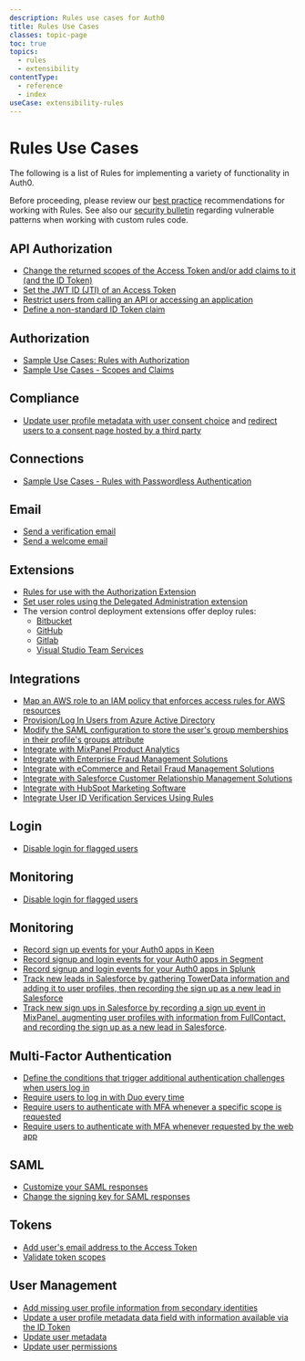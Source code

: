 ```yaml
---
description: Rules use cases for Auth0
title: Rules Use Cases
classes: topic-page
toc: true
topics:
  - rules
  - extensibility
contentType:
  - reference
  - index
useCase: extensibility-rules
---
```


<div class="topic-page-header">
  <div data-name="example" class="topic-page-badge"></div>
  <h1>Rules Use Cases</h1>
  <p>The following is a list of Rules for implementing a variety of functionality in Auth0.</p>
  <p>Before proceeding, please review our <a href="/best-practices/rules">best practice</a> recommendations for working with Rules. See also our <a href="/security/bulletins/2019-01-10_rules">security bulletin</a> regarding vulnerable patterns when working with custom rules code.</p>
</div>

<h2>API Authorization</h2>

<ul class="topic-links">
    <li>
        <i class="icon icon-budicon-715"></i><a href="/flows/guides/auth-code/includes/sample-use-cases-call-api#customize-tokens">Change the returned scopes of the Access Token and/or add claims to it (and the ID Token)</a>
    </li>
    <li>
        <i class="icon icon-budicon-715"></i><a href="/api-auth/blacklists-vs-grants#blacklists">Set the JWT ID (JTI) of an Access Token</a>
    </li>
    <li>
        <i class="icon icon-budicon-715"></i><a href="/api-auth/restrict-access-api">Restrict users from calling an API or accessing an application</a>
    </li>
    <li>
        <i class="icon icon-budicon-715"></i><a href="/api-auth/tutorials/adoption/scope-custom-claims#custom-claims">Define a non-standard ID Token claim</a>
    </li>
</ul>

<h2>Authorization</h2>

<ul class="topic-links">
    <li>
        <i class="icon icon-budicon-715"></i><a href="/authorization/concepts/sample-use-cases-rules">Sample Use Cases: Rules with Authorization</a>
    </li>
    <li>
        <i class="icon icon-budicon-715"></i><a href="/scopes/current/sample-use-cases">Sample Use Cases - Scopes and Claims</a>
    </li>
</ul>

<h2>Compliance</h2>

<ul class="topic-links">
    <li>
        <i class="icon icon-budicon-715"></i><a href="/compliance/gdpr/features-aiding-compliance/user-consent/track-consent-with-lock#option-1-display-terms-conditions-link">Update user profile metadata with user consent choice</a> and <a href="/compliance/gdpr/features-aiding-compliance/user-consent/track-consent-with-lock#option-3-redirect-to-another-page">redirect users to a consent page hosted by a third party</a>
    </li>
</ul>

<h2>Connections</h2>

<ul class="topic-links">
    <li>
        <i class="icon icon-budicon-715"></i><a href="/connections/passwordless/concepts/sample-use-cases-rules">Sample Use Cases - Rules with Passwordless Authentication</a>
    </li>
</ul>

<h2>Email</h2>

<ul class="topic-links">
    <li>
        <i class="icon icon-budicon-715"></i><a href="/email/custom#verification-email">Send a verification email</a>
    </li>
    <li>
        <i class="icon icon-budicon-715"></i><a href="/email/custom#welcome-email">Send a welcome email</a>
    </li>
</ul>

<h2>Extensions</h2>

<ul class="topic-links">
    <li>
        <i class="icon icon-budicon-715"></i><a href="/extensions/authorization-extension/v2/rules">Rules for use with the Authorization Extension</a>
    </li>
    <li>
        <i class="icon icon-budicon-715"></i><a href="/extensions/delegated-admin/v3#set-user-roles-via-rules">Set user roles using the Delegated Administration extension</a>
    </li>
    <li>
        <i class="icon icon-budicon-715"></i> The version control deployment extensions offer deploy rules:
        <ul>
            <li>
                <i class="icon icon-budicon-695"></i><a href="/extensions/bitbucket-deploy#deploy-rules">Bitbucket</a>
            </li>
            <li>
                <i class="icon icon-budicon-695"></i><a href="/extensions/github-deploy#deploy-rules">GitHub</a>
            </li>
            <li>
                <i class="icon icon-budicon-695"></i><a href="/extensions/gitlab-deploy#deploy-rules">Gitlab</a>
            </li>
            <li>
                <i class="icon icon-budicon-695"></i><a href="/extensions/visual-studio-team-services-deploy#deploy-rules">Visual Studio Team Services</a>
            </li>
        </ul>
    </li>
</ul>

<h2>Integrations</h2>

<ul class="topic-links">
    <li>
        <i class="icon icon-budicon-715"></i><a href="/integrations/aws/sso#map-the-aws-role-to-a-user"> Map an AWS role to an IAM policy that enforces access rules for AWS resources</a>
    </li>
    <li>
        <i class="icon icon-budicon-715"></i><a href="/integrations/office-365-custom-provisioning#azure-ad-provisioning-rule">Provision/Log In Users from Azure Active Directory</a>
    </li>
    <li>
        <i class="icon icon-budicon-715"></i><a href="/integrations/sharepoint#authorization">Modify the SAML configuration to store the user's group memberships in their profile's groups attribute</a>
    </li>
    <li>
        <i class="icon icon-budicon-715"></i><a href="/rules/guides/integrate-mixpanel">Integrate with MixPanel Product Analytics</a>
    </li>
    <li>
        <i class="icon icon-budicon-715"></i><a href="/rules/guides/integrate-efm-solutions">Integrate with Enterprise Fraud Management Solutions</a>
    </li>
    <li>
        <i class="icon icon-budicon-715"></i><a href="/rules/guides/integrate-erfm-solutions">Integrate with eCommerce and Retail Fraud Management Solutions</a>
    </li>
    <li>
        <i class="icon icon-budicon-715"></i><a href="/rules/guides/integrate-salesforce">Integrate with Salesforce Customer Relationship Management Solutions</a>
    </li>
    <li>
        <i class="icon icon-budicon-715"></i><a href="/rules/guides/integrate-hubspot">Integrate with HubSpot Marketing Software</a>
    </li>
    <li>
        <i class="icon icon-budicon-715"></i><a href="/rules/guides/integrate-user-id-verification">Integrate User ID Verification Services Using Rules</a>
    </li>
</ul>

<h2>Login</h2>

<ul class="topic-links">
    <li>
        <i class="icon icon-budicon-715"></i><a href="/compliance/gdpr/features-aiding-compliance/user-consent#step-2-disable-login-for-flagged-users">Disable login for flagged users</a>
    </li>
</ul>

<h2>Monitoring</h2>

<ul class="topic-links">
    <li>
        <i class="icon icon-budicon-715"></i><a href="/compliance/gdpr/features-aiding-compliance/user-consent#step-2-disable-login-for-flagged-users">Disable login for flagged users</a>
    </li>
</ul>

<h2>Monitoring</h2>

<ul class="topic-links">
    <li>
        <i class="icon icon-budicon-715"></i><a href="/monitoring/guides/send-events-to-keenio#record-a-sign-up-event-in-keen">Record sign up events for your Auth0 apps in Keen</a>
    </li>
    <li>
        <i class="icon icon-budicon-715"></i><a href="/monitoring/guides/send-events-to-segmentio#2-record-sign-up-and-log-in-events-in-segment">Record signup and login events for your Auth0 apps in Segment</a>
    </li>
    <li>
        <i class="icon icon-budicon-715"></i><a href="/monitoring/guides/send-events-to-splunk#record-sign-up-or-log-in-event-in-splunk">Record signup and login events for your Auth0 apps in Splunk</a>
    </li>
    <li>
        <i class="icon icon-budicon-715"></i><a href="/monitoring/guides/track-leads-salesforce">Track new leads in Salesforce by gathering TowerData information and adding it to user profiles, then recording the sign up as a new lead in Salesforce</a>
    </li>
    <li>
        <i class="icon icon-budicon-715"></i><a href="/monitoring/guides/track-signups-salesforce">Track new sign ups in Salesforce by recording a sign up event in MixPanel, augmenting user profiles with information from FullContact, and recording the sign up as a new lead in Salesforce</a>.
    </li>
</ul>

<h2>Multi-Factor Authentication</h2>

<ul class="topic-links">
    <li>
        <i class="icon icon-budicon-715"></i><a href="/mfa/guides/customize-mfa-universal-login">Define the conditions that trigger additional authentication challenges when users log in</a>
    </li>
    <li>
        <i class="icon icon-budicon-715"></i><a href="/mfa/guides/configure-cisco-duo#mfa-sessions">Require users to log in with Duo every time</a>
    </li>
    <li>
        <i class="icon icon-budicon-715"></i><a href="/mfa/guides/configure-step-up-apis#sample-scenario">Require users to authenticate with MFA whenever a specific scope is requested</a>
    </li>
    <li>
        <i class="icon icon-budicon-715"></i><a href="/mfa/guides/configure-step-up-web-apps#sample-scenario">Require users to authenticate with MFA whenever requested by the web app</a>
    </li>
</ul>

<h2>SAML</h2>

<ul class="topic-links">
    <li>
        <i class="icon icon-budicon-715"></i><a href="/protocols/saml/saml-configuration/saml-assertions#use-rules">Customize your SAML responses</a>
    </li>
    <li>
        <i class="icon icon-budicon-715"></i><a href="/protocols/saml/saml-configuration/special-configuration-scenarios/signing-and-encrypting-saml-requests#change-the-signing-key-for-saml-responses">Change the signing key for SAML responses</a>
    </li>
</ul>

<h2>Tokens</h2>

<ul class="topic-links">
    <li>
        <i class="icon icon-budicon-715"></i><a href="/architecture-scenarios/mobile-api/api-implementation-nodejs#4-determine-the-user-identity">Add user's email address to the Access Token</a>
    </li>
    <li>
        <i class="icon icon-budicon-715"></i><a href="/architecture-scenarios/mobile-api/part-2#create-a-rule-to-validate-token-scopes">Validate token scopes</a>
    </li>
</ul>

<h2>User Management</h2>

<ul class="topic-links">
    <li>
        <i class="icon icon-budicon-715"></i><a href="/users/guides/link-user-accounts#add-missing-information-from-rules">Add missing user profile information from secondary identities</a>
    </li>
    <li>
        <i class="icon icon-budicon-715"></i><a href="/users/guides/change-user-pictures">Update a user profile metadata data field with information available via the ID Token</a>
    </li>
    <li>
        <i class="icon icon-budicon-715"></i><a href="/users/references/user-data-storage-scenario#user-metadata">Update user metadata</a>
    </li>
    <li>
        <i class="icon icon-budicon-715"></i><a href="/users/references/user-data-storage-scenario#user-data-permission-rules">Update user permissions</a>
    </li>
</ul>
